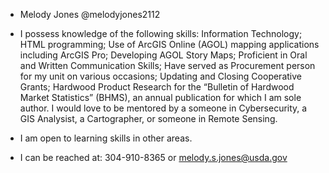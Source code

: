 - Melody Jones @melodyjones2112
- I possess knowledge of the following skills:  Information Technology; HTML programming; Use of ArcGIS Online (AGOL) mapping applications including ArcGIS Pro;
  Developing AGOL Story Maps; Proficient in Oral and Written Communication Skills; Have served as Procurement person for my unit on various occasions; Updating 
  and Closing Cooperative Grants; Hardwood Product Research for the “Bulletin of Hardwood Market Statistics” (BHMS), an annual publication for which I am sole author.
  I would love to be mentored by a someone in Cybersecurity, a GIS Analysist, a Cartographer, or someone in Remote Sensing. 

- I am open to learning skills in other areas.
- I can be reached at: 304-910-8365 or melody.s.jones@usda.gov

<!---
melodyjones2112/melodyjones2112 is a ✨ special ✨ repository because its `README.md` (this file) appears on your GitHub profile.
You can click the Preview link to take a look at your changes.
--->
